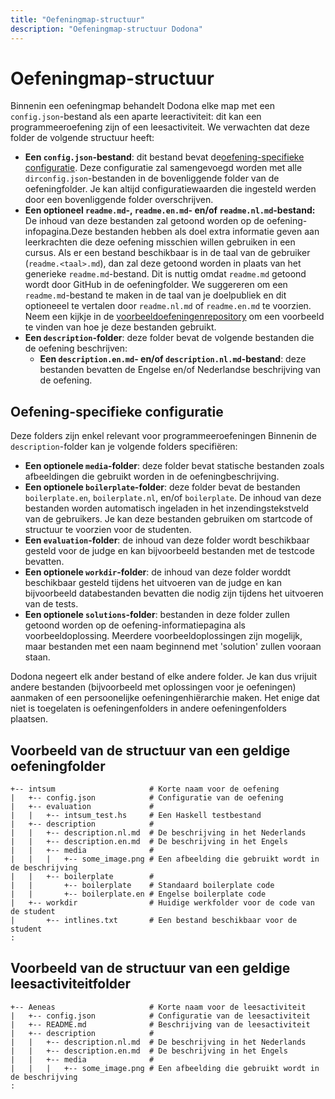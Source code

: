 ```yaml
---
title: "Oefeningmap-structuur"
description: "Oefeningmap-structuur Dodona"
---
```


# Oefeningmap-structuur

Binnenin een oefeningmap behandelt Dodona elke map met een `config.json`-bestand als een aparte leeractiviteit: dit kan een programmeeroefening zijn of een leesactiviteit. We verwachten dat deze folder de volgende structuur heeft: 

- **Een `config.json`-bestand**: dit bestand bevat de[oefening-specifieke configuratie](../exercise-config). Deze configuratie zal samengevoegd worden met alle `dirconfig.json`-bestanden in de bovenliggende folder van de oefeningfolder. Je kan altijd configuratiewaarden die ingesteld werden door een bovenliggende folder overschrijven. 
- **Een optioneel `readme.md`-, `readme.en.md`- en/of `readme.nl.md`-bestand:** De inhoud van deze bestanden zal getoond worden op de oefening-infopagina.Deze bestanden hebben als doel extra informatie geven aan leerkrachten die deze oefening misschien willen gebruiken in een cursus. Als er een bestand beschikbaar is in de taal van de gebruiker (`readme.<taal>.md`), dan zal deze getoond worden in plaats van het generieke `readme.md`-bestand. Dit is nuttig omdat `readme.md` getoond wordt door GitHub in de oefeningfolder. We suggereren om een `readme.md`-bestand te maken in de taal van je doelpubliek en dit optioneeel te vertalen door `readme.nl.md` of `readme.en.md` te voorzien. Neem een kijkje in de [voorbeeldoefeningenrepository](https://github.com/dodona-edu/example-exercises) om een voorbeeld te vinden van hoe je deze bestanden gebruikt.
- **Een `description`-folder**: deze folder bevat de volgende bestanden die de oefening beschrijven:
  - **Een `description.en.md`- en/of `description.nl.md`-bestand**: deze bestanden bevatten de Engelse en/of Nederlandse beschrijving van de oefening.


## Oefening-specifieke configuratie

Deze folders zijn enkel relevant voor programmeeroefeningen
Binnenin de `description`-folder kan je volgende folders specifiëren:
- **Een optionele `media`-folder**: deze folder bevat statische bestanden zoals afbeeldingen die gebruikt worden in de oefeningbeschrijving.
- **Een optionele `boilerplate`-folder**: deze folder bevat de bestanden `boilerplate.en`, `boilerplate.nl`, en/of `boilerplate`. De inhoud van deze bestanden worden automatisch ingeladen in het inzendingstekstveld van de gebruikers. Je kan deze bestanden gebruiken om startcode of structuur te voorzien voor de studenten.
- **Een `evaluation`-folder**: de inhoud van deze folder wordt beschikbaar gesteld voor de judge en kan bijvoorbeeld bestanden met de testcode bevatten.
- **Een optionele `workdir`-folder**: de inhoud van deze folder worddt beschikbaar gesteld tijdens het uitvoeren van de judge en kan bijvoorbeeld databestanden bevatten die nodig zijn tijdens het uitvoeren van de tests.
- **Een optionele `solutions`-folder**: bestanden in deze folder zullen getoond worden op de oefening-informatiepagina als voorbeeldoplossing. Meerdere voorbeeldoplossingen zijn mogelijk, maar bestanden met een naam beginnend met 'solution' zullen vooraan staan.

Dodona negeert elk ander bestand of elke andere folder. Je kan dus vrijuit andere bestanden (bijvoorbeeld met oplossingen voor je oefeningen) aanmaken of een persoonelijke oefeningenhiërarchie maken. Het enige dat niet is toegelaten is oefeningenfolders in andere oefeningenfolders plaatsen.

## Voorbeeld van de structuur van een geldige oefeningfolder

```
+-- intsum                     # Korte naam voor de oefening
|   +-- config.json            # Configuratie van de oefening
|   +-- evaluation             #
|   |   +-- intsum_test.hs     # Een Haskell testbestand
|   +-- description            #
|   |   +-- description.nl.md  # De beschrijving in het Nederlands
|   |   +-- description.en.md  # De beschrijving in het Engels
|   |   +-- media              #
|   |   |   +-- some_image.png # Een afbeelding die gebruikt wordt in de beschrijving
|   |   +-- boilerplate        #
|   |       +-- boilerplate    # Standaard boilerplate code
|   |       +-- boilerplate.en # Engelse boilerplate code
|   +-- workdir                # Huidige werkfolder voor de code van de student
|       +-- intlines.txt       # Een bestand beschikbaar voor de student
:
```

## Voorbeeld van de structuur van een geldige leesactiviteitfolder

```
+-- Aeneas                     # Korte naam voor de leesactiviteit
|   +-- config.json            # Configuratie van de leesactiviteit
|   +-- README.md              # Beschrijving van de leesactiviteit
|   +-- description            #
|   |   +-- description.nl.md  # De beschrijving in het Nederlands
|   |   +-- description.en.md  # De beschrijving in het Engels
|   |   +-- media              #
|   |   |   +-- some_image.png # Een afbeelding die gebruikt wordt in de beschrijving
:
```
